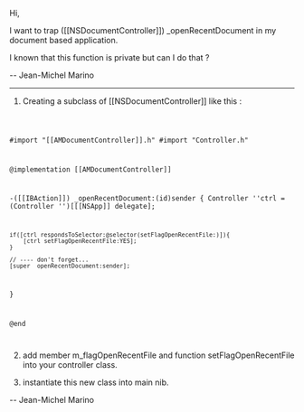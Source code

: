 Hi,

I want to trap ([[NSDocumentController]]) _openRecentDocument in my document based application.

I known that this function is private but can I do that ?

-- Jean-Michel Marino

----

1) Creating a subclass of [[NSDocumentController]] like this :

<code>

#import "[[AMDocumentController]].h"
#import "Controller.h"

@implementation [[AMDocumentController]]

-([[IBAction]]) _openRecentDocument:(id)sender
{
	Controller ''ctrl = (Controller '')[[[NSApp]] delegate];
	
	if([ctrl respondsToSelector:@selector(setFlagOpenRecentFile:)]){
		[ctrl setFlagOpenRecentFile:YES];
	}

	// ---- don't forget...
	[super _openRecentDocument:sender];
}

@end

</code>

2) add member m_flagOpenRecentFile and function setFlagOpenRecentFile into your controller class.

3) instantiate this new class into main nib.

-- Jean-Michel Marino